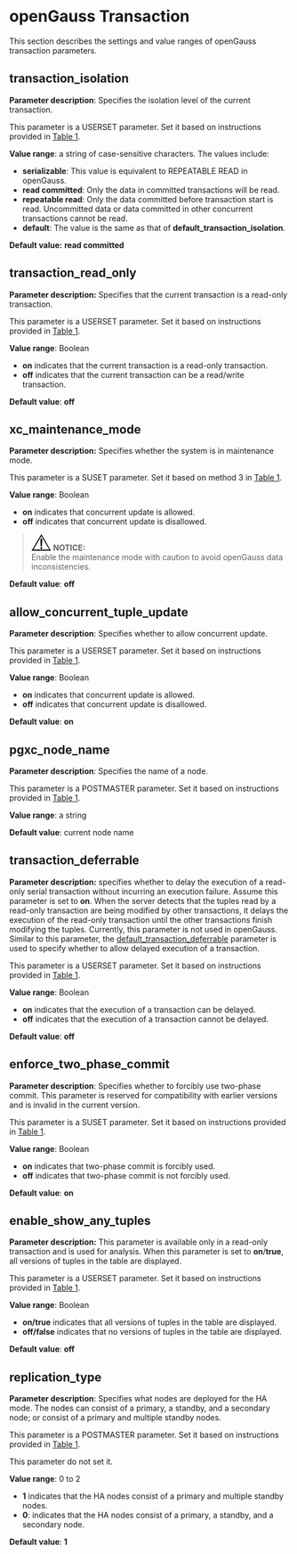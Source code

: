 # openGauss Transaction<a name="EN-US_TOPIC_0242371531"></a>

This section describes the settings and value ranges of openGauss transaction parameters.

## transaction\_isolation<a name="en-us_topic_0237124741_en-us_topic_0059778361_s2207a1ba0779485aacfd099464414c39"></a>

**Parameter description**: Specifies the isolation level of the current transaction.

This parameter is a USERSET parameter. Set it based on instructions provided in  [Table 1](resetting-parameters.md#en-us_topic_0237121562_en-us_topic_0059777490_t91a6f212010f4503b24d7943aed6d846).

**Value range**: a string of case-sensitive characters. The values include:

-   **serializable**: This value is equivalent to REPEATABLE READ in openGauss.
-   **read committed**: Only the data in committed transactions will be read.
-   **repeatable read**: Only the data committed before transaction start is read. Uncommitted data or data committed in other concurrent transactions cannot be read.
-   **default**: The value is the same as that of  **default\_transaction\_isolation**.

**Default value:** **read committed**

## transaction\_read\_only<a name="en-us_topic_0237124741_en-us_topic_0059778361_safc2c3f7a6b445aca6ccaee3d9e86366"></a>

**Parameter description:**  Specifies that the current transaction is a read-only transaction.

This parameter is a USERSET parameter. Set it based on instructions provided in  [Table 1](resetting-parameters.md#en-us_topic_0237121562_en-us_topic_0059777490_t91a6f212010f4503b24d7943aed6d846).

**Value range**: Boolean

-   **on**  indicates that the current transaction is a read-only transaction.
-   **off**  indicates that the current transaction can be a read/write transaction.

**Default value**:  **off**

## xc\_maintenance\_mode<a name="en-us_topic_0237124741_en-us_topic_0059778361_sb28e6b95d9d643c98ea45af34d3db730"></a>

**Parameter description:**  Specifies whether the system is in maintenance mode.

This parameter is a SUSET parameter. Set it based on method 3 in  [Table 1](resetting-parameters.md#en-us_topic_0237121562_en-us_topic_0059777490_t91a6f212010f4503b24d7943aed6d846).

**Value range**: Boolean

-   **on**  indicates that concurrent update is allowed.
-   **off**  indicates that concurrent update is disallowed.

>![](public_sys-resources/icon-notice.gif) **NOTICE:**   
>Enable the maintenance mode with caution to avoid openGauss data inconsistencies.  

**Default value**:  **off**

## allow\_concurrent\_tuple\_update<a name="en-us_topic_0237124741_en-us_topic_0059778361_s7de681312eb04b8e9d2efe96e9f0ae0e"></a>

**Parameter description**: Specifies whether to allow concurrent update.

This parameter is a USERSET parameter. Set it based on instructions provided in  [Table 1](resetting-parameters.md#en-us_topic_0237121562_en-us_topic_0059777490_t91a6f212010f4503b24d7943aed6d846).

**Value range**: Boolean

-   **on**  indicates that concurrent update is allowed.
-   **off**  indicates that concurrent update is disallowed.

**Default value**:  **on**

## pgxc\_node\_name<a name="en-us_topic_0237124741_en-us_topic_0059778361_s933a523479e54c769ac6b28762cc5956"></a>

**Parameter description**: Specifies the name of a node.

This parameter is a POSTMASTER parameter. Set it based on instructions provided in  [Table 1](resetting-parameters.md#en-us_topic_0237121562_en-us_topic_0059777490_t91a6f212010f4503b24d7943aed6d846).

**Value range**: a string

**Default value**: current node name

## transaction\_deferrable<a name="en-us_topic_0237124741_en-us_topic_0059778361_s0f3a7cc4a78f476390a39c0df72ec257"></a>

**Parameter description:**  specifies whether to delay the execution of a read-only serial transaction without incurring an execution failure. Assume this parameter is set to  **on**. When the server detects that the tuples read by a read-only transaction are being modified by other transactions, it delays the execution of the read-only transaction until the other transactions finish modifying the tuples. Currently, this parameter is not used in openGauss. Similar to this parameter, the  [default\_transaction\_deferrable](statement-behavior.md#en-us_topic_0237124732_en-us_topic_0059779117_s031e2bbea2cf42a5a1c24e6dbaa70365)  parameter is used to specify whether to allow delayed execution of a transaction.

This parameter is a USERSET parameter. Set it based on instructions provided in  [Table 1](resetting-parameters.md#en-us_topic_0237121562_en-us_topic_0059777490_t91a6f212010f4503b24d7943aed6d846).

**Value range**: Boolean

-   **on**  indicates that the execution of a transaction can be delayed.
-   **off**  indicates that the execution of a transaction cannot be delayed.

**Default value**:  **off**

## enforce\_two\_phase\_commit<a name="en-us_topic_0237124741_en-us_topic_0059778361_sc6c4a7787ffe496282b2ac6bc26c4311"></a>

**Parameter description**: Specifies whether to forcibly use two-phase commit. This parameter is reserved for compatibility with earlier versions and is invalid in the current version.

This parameter is a SUSET parameter. Set it based on instructions provided in  [Table 1](resetting-parameters.md#en-us_topic_0237121562_en-us_topic_0059777490_t91a6f212010f4503b24d7943aed6d846).

**Value range**: Boolean

-   **on**  indicates that two-phase commit is forcibly used.
-   **off**  indicates that two-phase commit is not forcibly used.

**Default value**:  **on**

## enable\_show\_any\_tuples<a name="en-us_topic_0237124741_en-us_topic_0059778361_s00599c10d3824fa6a76dcf22f22f0394"></a>

**Parameter description:**  This parameter is available only in a read-only transaction and is used for analysis. When this parameter is set to  **on**/**true**, all versions of tuples in the table are displayed.

This parameter is a USERSET parameter. Set it based on instructions provided in  [Table 1](resetting-parameters.md#en-us_topic_0237121562_en-us_topic_0059777490_t91a6f212010f4503b24d7943aed6d846).

**Value range**: Boolean

-   **on/true**  indicates that all versions of tuples in the table are displayed.
-   **off/false**  indicates that no versions of tuples in the table are displayed.

**Default value**:  **off**

## replication\_type<a name="en-us_topic_0237124741_section94292665717"></a>

**Parameter description**: Specifies what nodes are deployed for the HA mode. The nodes can consist of a primary, a standby, and a secondary node; or consist of a primary and multiple standby nodes.

This parameter is a POSTMASTER parameter. Set it based on instructions provided in  [Table 1](resetting-parameters.md#en-us_topic_0237121562_en-us_topic_0059777490_t91a6f212010f4503b24d7943aed6d846).

This parameter do not set it.

**Value range**: 0 to 2

-   **1**  indicates that the HA nodes consist of a primary and multiple standby nodes.
-   **0**: indicates that the HA nodes consist of a primary, a standby, and a secondary node.

**Default value**:  **1**

